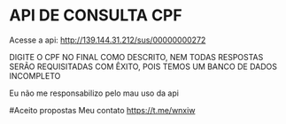 # API DE CONSULTA CPF

Acesse a api: http://139.144.31.212/sus/00000000272

DIGITE O CPF NO FINAL COMO DESCRITO, NEM TODAS
RESPOSTAS SERÃO REQUISITADAS COM ÊXITO, POIS
TEMOS UM BANCO DE DADOS INCOMPLETO

Eu não me responsabilizo pelo mau uso da api

#Aceito propostas
Meu contato https://t.me/wnxiw
